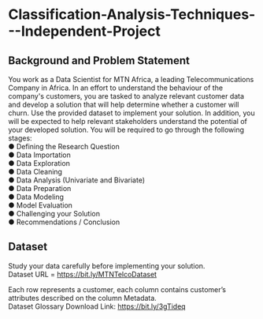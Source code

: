 # Classification-Analysis-Techniques---Independent-Project

## Background and Problem Statement
You work as a Data Scientist for MTN Africa, a leading Telecommunications Company in
Africa. In an effort to understand the behaviour of the company's customers, you are
tasked to analyze relevant customer data and develop a solution that will help determine
whether a customer will churn. Use the provided dataset to implement your solution. In
addition, you will be expected to help relevant stakeholders understand the potential of
your developed solution.
You will be required to go through the following stages:<br />
● Defining the Research Question<br />
● Data Importation<br />
● Data Exploration<br />
● Data Cleaning<br />
● Data Analysis (Univariate and Bivariate)<br />
● Data Preparation<br />
● Data Modeling<br />
● Model Evaluation<br />
● Challenging your Solution<br />
● Recommendations / Conclusion<br />

## Dataset<br />
Study your data carefully before implementing your solution.<br />
Dataset URL = https://bit.ly/MTNTelcoDataset

Each row represents a customer, each column contains customer’s attributes described
on the column Metadata.<br />
Dataset Glossary Download Link: https://bit.ly/3gTideq
